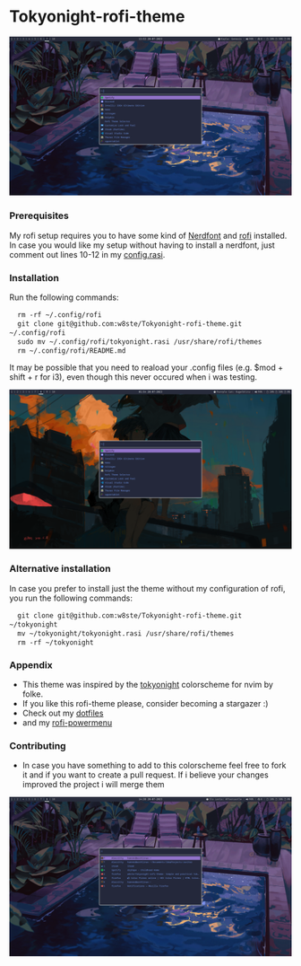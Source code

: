 # Tokyonight-rofi-theme

![Alt text](https://github.com/w8ste/screenshots/blob/main/rofi_full_2.png)

### Prerequisites

My rofi setup requires you to have some kind of [Nerdfont](https://www.nerdfonts.com/) and [rofi](https://github.com/davatorium/rofi) installed. In case 
you would like my setup without having to install a nerdfont, just comment out lines 10-12 in my [config.rasi](https://github.com/w8ste/Tokyonight-rofi-theme/blob/main/config.rasi).

### Installation

Run the following commands:

```
  rm -rf ~/.config/rofi
  git clone git@github.com:w8ste/Tokyonight-rofi-theme.git ~/.config/rofi
  sudo mv ~/.config/rofi/tokyonight.rasi /usr/share/rofi/themes
  rm ~/.config/rofi/README.md
```

It may be possible that you need to reaload your .config files (e.g. $mod + shift + r for i3), even though
this never occured when i was testing.

![Alt text](https://github.com/w8ste/screenshots/blob/main/rofi_full.png)

### Alternative installation
In case you prefer to install just the theme without my configuration of rofi, you run the following commands:
```
  git clone git@github.com:w8ste/Tokyonight-rofi-theme.git ~/tokyonight
  mv ~/tokyonight/tokyonight.rasi /usr/share/rofi/themes
  rm -rf ~/tokyonight
```

### Appendix
- This theme was inspired by the [tokyonight](https://github.com/folke/tokyonight.nvim) colorscheme for nvim by folke.
- If you like this rofi-theme please, consider becoming a stargazer :)
- Check out my [dotfiles](https://github.com/w8ste/dotfiles)
- and my [rofi-powermenu](https://github.com/w8ste/Rofi-Powermenu/tree/main)

### Contributing
- In case you have something to add to this colorscheme feel free to fork it and if you want to create a pull request. If i believe your changes improved
  the project i will merge them

![Alt text](https://github.com/w8ste/screenshots/blob/main/window_rofi.png)
